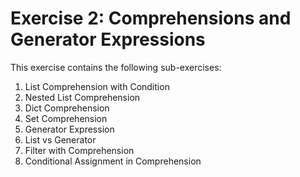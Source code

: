 # Exercise 2: Comprehensions and Generator Expressions

This exercise contains the following sub-exercises:

1. List Comprehension with Condition
2. Nested List Comprehension
3. Dict Comprehension
4. Set Comprehension
5. Generator Expression
6. List vs Generator
7. Filter with Comprehension
8. Conditional Assignment in Comprehension
